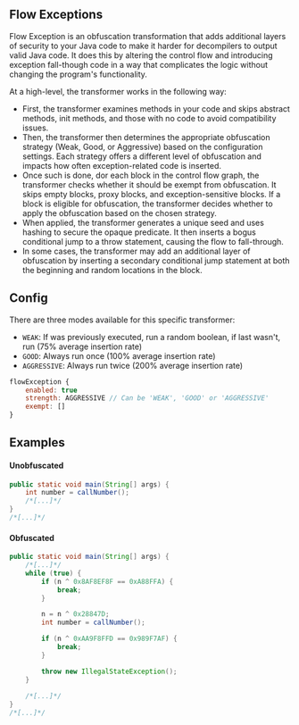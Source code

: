 ## Flow Exceptions

Flow Exception is an obfuscation transformation that adds additional layers of security to your Java code to make it harder for decompilers to output valid Java code. It does this by altering the control flow and introducing exception fall-though code in a way that complicates the logic without changing the program's functionality.

At a high-level, the transformer works in the following way:
- First, the transformer examines methods in your code and skips abstract methods, init methods, and those with no code to avoid compatibility issues. 
- Then, the transformer then determines the appropriate obfuscation strategy (Weak, Good, or Aggressive) based on the configuration settings. Each strategy offers a different level of obfuscation and impacts how often exception-related code is inserted. 
- Once such is done, dor each block in the control flow graph, the transformer checks whether it should be exempt from obfuscation. It skips empty blocks, proxy blocks, and exception-sensitive blocks. If a block is eligible for obfuscation, the transformer decides whether to apply the obfuscation based on the chosen strategy. 
- When applied, the transformer generates a unique seed and uses hashing to secure the opaque predicate. It then inserts a bogus conditional jump to a throw statement, causing the flow to fall-through.
- In some cases, the transformer may add an additional layer of obfuscation by inserting a secondary conditional jump statement at both the beginning and random locations in the block.

## Config

There are three modes available for this specific transformer:
- `WEAK`: If was previously executed, run a random boolean, if last wasn't, run (75% average insertion rate)
- `GOOD`: Always run once (100% average insertion rate)
- `AGGRESSIVE`: Always run twice (200% average insertion rate)

```js
flowException {
    enabled: true
    strength: AGGRESSIVE // Can be 'WEAK', 'GOOD' or 'AGGRESSIVE'
    exempt: []
}
```

## Examples

#### Unobfuscated
```java
public static void main(String[] args) {
    int number = callNumber();
    /*[...]*/
}
/*[...]*/
```

#### Obfuscated
```java
public static void main(String[] args) {
    /*[...]*/
    while (true) {
        if (n ^ 0x8AF8EF8F == 0xA88FFA) {
            break;
        }

        n = n ^ 0x28847D;
        int number = callNumber();

        if (n ^ 0xAA9F8FFD == 0x989F7AF) {
            break;
        }

        throw new IllegalStateException();
    }
    
    /*[...]*/
}
/*[...]*/
```